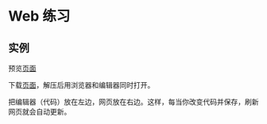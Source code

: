 # Web 练习


## 实例
预览<a href="../examples/web-practice-1.html">页面</a>

下载<a href="../examples/example-web-1.zip">页面</a>，解压后用浏览器和编辑器同时打开。

把编辑器（代码）放在左边，网页放在右边。这样，每当你改变代码并保存，刷新网页就会自动更新。



